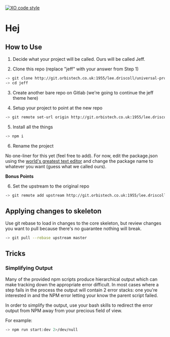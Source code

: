 [![XO code style](https://img.shields.io/badge/code_style-XO-5ed9c7.svg)](https://github.com/sindresorhus/xo)


# Hej

## How to Use

1. Decide what your project will be called. Ours will be called Jeff.

2. Clone this repo (replace "jeff" with your answer from Step 1)
```sh
-> git clone http://git.orbistech.co.uk:1955/lee.driscoll/universal-project-skeleton.git jeff
-> cd jeff
```

3. Create another bare repo on Gitlab (we're going to continue the jeff theme here)

4. Setup your project to point at the new repo
```sh
-> git remote set-url origin http://git.orbistech.co.uk:1955/lee.driscoll/jeff.git
```

5. Install all the things
```sh
-> npm i
```

6. Rename the project

No one-liner for this yet (feel free to add). For now, edit the package.json using the [world's greatest text editor](https://www.diffur.com/what-is-the-best-text-editor-for-programming) and change the package name to whatever you want (guess what we called ours).

__Bonus Points__

6. Set the upstream to the original repo

```sh
-> git remote add upstream http://git.orbistech.co.uk:1955/lee.driscoll/universal-project-skeleton.git
```

## Applying changes to skeleton

Use git rebase to load in changes to the core skeleton, but review changes you want to pull because there's no guarantee nothing will break.

```sh
-> git pull --rebase upstream master
```

## Tricks

### Simplifying Output

Many of the provided npm scripts produce hierarchical output which can make tracking down the appropriate error difficult. In most cases where a step fails in the process the output will contain 2 error stacks: one you're interested in and the NPM error letting your know the parent script failed.

In order to simplify the output, use your bash skills to redirect the error output from NPM away from your precious field of view.

For example:
```sh
-> npm run start:dev 2>/dev/null
```
